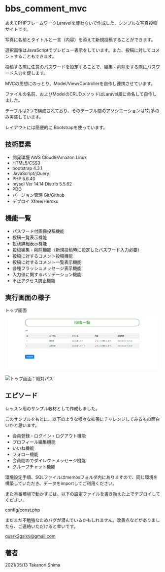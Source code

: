 # bbs_comment_mvc
あえてPHPフレームワークLaravelを使わないで作成した、シンプルな写真投稿サイトです。

写真に名前とタイトルと一言（内容）を添えて新規投稿することができます。

選択画像はJavaScriptでプレビュー表示をしています。また、投稿に対してコメントすることもできます。

投稿する際に任意のパスワードを設定することで、編集・削除をする際にパスワード入力を促します。

MVCの思想にのっとり、Model/View/Controllerを自作し連携させています。

ファイルの名前、およびModelのCRUDメソッドはLaravel風に命名して自作しました。

テーブルは2つで構成されており、そのテーブル間のアソシエーションは1対多のみ実装しています。

レイアウトには簡便的に Bootstrapを使っています。

## 技術要素

- 開発環境 AWS Cloud9/Amazon Linux
- HTML5/CSS3
- bootstrap 4.3.1
- JavaScript/jQuery
- PHP 5.6.40
- mysql Ver 14.14 Distrib 5.5.62
- PDO
- バージョン管理 Git/Github
- デプロイ Xfree/Heroku

## 機能一覧

- パスワード付画像投稿機能
- 投稿一覧表示機能
- 投稿詳細表示機能
- 投稿編集・削除機能（新規投稿時に設定したパスワード入力必要）
- 投稿に対するコメント投稿機能
- 投稿に対するコメント一覧表示機能
- 各種フラッシュメッセージ表示機能
- 入力値に関するバリデーション機能
- 不正アクセス防止機能

## 実行画面の様子

トップ画面

![トップ画面：相対パス](images/top.png)

![トップ画面：絶対パス](https://gyazo.com/1dca94cee7b75bab3e5b0e5e14121a77/raw)

## エピソード

レッスン用のサンプル教材として作成しました。

このサンプルをもとに、以下のような様々な拡張にチャレンジしてみるもの面白いかと思います。

- 会員登録・ログイン・ログアウト機能
- プロフィール編集機能
- いいね機能
- フォロー機能
- 会員間のでダイレクトメッセージ機能
- グループチャット機能

環境設定手順、SQLファイルはmemosフォルダ内にありますので、同じ環境を構築していただき、データをimportしてご利用ください。

また本番環境で動かすには、以下の設定ファイルを書き換えた上でデプロイしてください。

config/const.php

まだまだ不勉強なためバグが潜んでいるかもしれません。改善点などがありましたら、ご連絡いただけると幸いです。

quark2galxy@gmail.com

## 著者
2021/05/13 Takanori Shima
